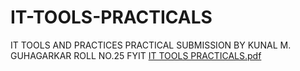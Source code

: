 # IT-TOOLS-PRACTICALS
IT TOOLS AND PRACTICES PRACTICAL SUBMISSION BY KUNAL M. GUHAGARKAR ROLL NO.25 FYIT
[IT TOOLS PRACTICALS.pdf](https://github.com/FYIT25KUNAL/IT-TOOLS-PRACTICALS/files/8354634/IT.TOOLS.PRACTICALS.pdf)
